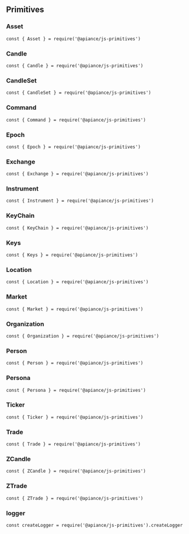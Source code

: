 ## Primitives

### Asset 
`const { Asset } = require('@apiance/js-primitives')`

### Candle
`const { Candle } = require('@apiance/js-primitives')`

### CandleSet
`const { CandleSet } = require('@apiance/js-primitives')`

### Command
`const { Command } = require('@apiance/js-primitives')`

### Epoch
`const { Epoch } = require('@apiance/js-primitives')`

### Exchange
`const { Exchange } = require('@apiance/js-primitives')`

### Instrument
`const { Instrument } = require('@apiance/js-primitives')`

### KeyChain
`const { KeyChain } = require('@apiance/js-primitives')`

### Keys
`const { Keys } = require('@apiance/js-primitives')`

### Location
`const { Location } = require('@apiance/js-primitives')`

### Market
`const { Market } = require('@apiance/js-primitives')`

### Organization
`const { Organization } = require('@apiance/js-primitives')`

### Person
`const { Person } = require('@apiance/js-primitives')`

### Persona
`const { Persona } = require('@apiance/js-primitives')`

### Ticker
`const { Ticker } = require('@apiance/js-primitives')`

### Trade
`const { Trade } = require('@apiance/js-primitives')`

### ZCandle
`const { ZCandle } = require('@apiance/js-primitives')`

### ZTrade
`const { ZTrade } = require('@apiance/js-primitives')`

### logger
`const createLogger = require('@apiance/js-primitives').createLogger`
